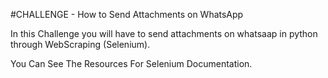 #CHALLENGE - How to Send Attachments on WhatsApp

In this Challenge you will have to send attachments on whatsaap in python through WebScraping (Selenium).

You Can See The Resources For Selenium Documentation.

